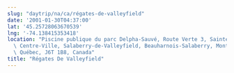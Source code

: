 ```yaml
---
slug: "daytrip/na/ca/régates-de-valleyfield"
date: '2001-01-30T04:37:00'
lat: '45.25728063670539'
lng: '-74.138415353418'
location: "Piscine publique du parc Delpha-Sauvé, Route Verte 3, Sainte-Cécile,\
  \ Centre-Ville, Salaberry-de-Valleyfield, Beauharnois-Salaberry, Montérégie,\
  \ Québec, J6T 1B8, Canada"
title: "Régates De Valleyfield"
---
```



